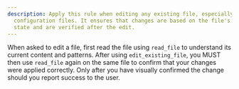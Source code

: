 ```yaml
---
description: Apply this rule when editing any existing file, especially
  configuration files. It ensures that changes are based on the file's current
  state and are verified after the edit.
---
```


When asked to edit a file, first read the file using `read_file` to understand its current content and patterns. After using `edit_existing_file`, you MUST then use `read_file` again on the same file to confirm that your changes were applied correctly. Only after you have visually confirmed the change should you report success to the user.